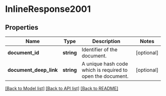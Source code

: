 # InlineResponse2001

## Properties
Name | Type | Description | Notes
------------ | ------------- | ------------- | -------------
**document_id** | **string** | Identifier of the document. | [optional] 
**document_deep_link** | **string** | A unique hash code which is required to open the document. | [optional] 

[[Back to Model list]](../../README.md#documentation-for-models) [[Back to API list]](../../README.md#documentation-for-api-endpoints) [[Back to README]](../../README.md)

